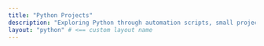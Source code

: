 ```yaml
---
title: "Python Projects"
description: "Exploring Python through automation scripts, small projects, and hands-on learning."
layout: "python" # <== custom layout name
---
```

